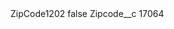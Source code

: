 <?xml version="1.0" encoding="UTF-8"?>
<CustomMetadata xmlns="http://soap.sforce.com/2006/04/metadata" xmlns:xsi="http://www.w3.org/2001/XMLSchema-instance" xmlns:xsd="http://www.w3.org/2001/XMLSchema">
    <label>ZipCode1202</label>
    <protected>false</protected>
    <values>
        <field>Zipcode__c</field>
        <value xsi:type="xsd:string">17064</value>
    </values>
</CustomMetadata>
